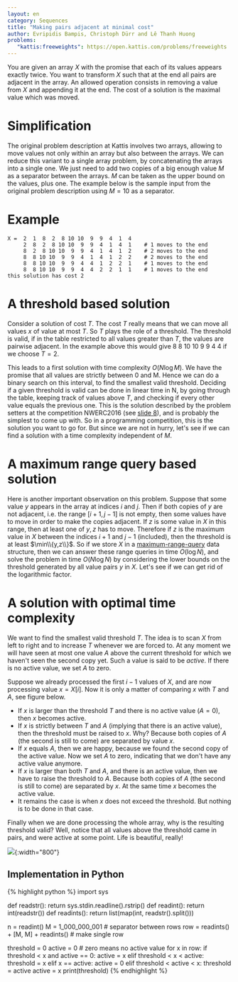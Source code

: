 ```yaml
---
layout: en
category: Sequences 
title: "Making pairs adjacent at minimal cost"
author: Evripidis Bampis, Christoph Dürr and Lê Thanh Huong
problems:
   "kattis:freeweights": https://open.kattis.com/problems/freeweights
---
```


You are given an array $X$ with the promise that each of its values appears exactly twice. You want to transform $X$ such that at the end all pairs are adjacent in the array. An allowed operation consists in removing a value from $X$ and appending it at the end.  The cost of a solution is the maximal value which was moved.

# Simplification

The original problem description at Kattis involves two arrays, allowing to move values not only within an array but also between the arrays. We can reduce this variant to a single array problem, by concatenating the arrays into a single one. We just need to add two copies of a big enough value $M$ as a separator between the arrays. $M$ can be taken as the upper bound on the values, plus one.  The example below is the sample input from the original problem description using $M=10$ as a separator.

# Example

    X =  2  1  8  2  8 10 10  9  9  4  1  4
         2  8  2  8 10 10  9  9  4  1  4  1    # 1 moves to the end
         8  2  8 10 10  9  9  4  1  4  1  2    # 2 moves to the end
         8  8 10 10  9  9  4  1  4  1  2  2    # 2 moves to the end
         8  8 10 10  9  9  4  4  1  2  2  1    # 1 moves to the end
         8  8 10 10  9  9  4  4  2  2  1  1    # 1 moves to the end
    this solution has cost 2

# A threshold based solution

Consider a solution of cost $T$. The cost $T$ really means that we can move all values $x$ of value at most $T$.  So $T$ plays the role of a threshold.  The threshold is valid, if in the table restricted to all values greater than $T$, the values are pairwise adjacent. In the example above this would give 8 8 10 10 9 9 4 4 if we choose $T=2$.

This leads to a first solution with time complexity $O(N \log M)$.  We have the promise that all values are strictly between 0 and M. Hence we can do a binary search on this interval, to find the smallest valid threshold. Deciding if a given threshold is valid can be done in linear time in N, by going through the table, keeping track of values above $T$, and checking if every other value equals the previous one. This is the solution described by the problem setters at the competition NWERC2016 (see [slide 8](https://people.bath.ac.uk/masjhd/2016.NWERC/nwerc2016slides.pdf)), and is probably the simplest to come up with. So in a programming competition, this is the solution you want to go for. But since we are not in hurry, let's see if we can find a solution with a time complexity independent of $M$.

# A maximum range query based solution

Here is another important observation on this problem. Suppose that some value $y$ appears in the array at indices $i$ and $j$. Then if both copies of $y$ are not adjacent, i.e. the range $[i+1,j-1]$ is not empty, then some values have to move in order to make the copies adjacent. If $z$ is some value in $X$ in this range, then at least one of $y,z$ has to move. Therefore if $z$ is the maximum value in $X$ between the indices $i+1$ and $j-1$ (included), then the threshold is at least $\min\\{y,z\\}$.  So if we store $X$ in a [maximum-range-query](https://www.geeksforgeeks.org/range-minimum-query-for-static-array/) data structure, then we can answer these range queries in time $O(\log N)$, and solve the problem in time $O(N\log N)$ by considering the lower bounds on the threshold generated by all value pairs $y$ in $X$.  Let's see if we can get rid of the logarithmic factor.

# A solution with optimal time complexity

We want to find the smallest valid threshold $T$. The idea is to scan $X$ from left to right and to increase $T$ whenever we are forced to.  At any moment we will have seen at most one value $A$ above the current threshold for which we haven't seen the second copy yet.  Such a value is said to be *active*. If there is no active value, we set $A$ to zero.

Suppose we already processed the first $i-1$ values of $X$, and are now processing value $x=X[i]$.   Now it is only a matter of comparing $x$ with $T$ and $A$, see figure below.

- If $x$ is larger than the threshold $T$ and there is no active value ($A=0$), then $x$ becomes active.
- If $x$ is strictly between $T$ and $A$ (implying that there is an active value), then the threshold must be raised to $x$. Why? Because both copies of $A$ (the second is still to come) are separated by value $x$.
- If $x$ equals $A$, then we are happy, because we found the second copy of the active value.  Now we set $A$ to zero, indicating that we don't have any active value anymore. 
- If $x$ is larger than both $T$ and $A$, and there is an active value, then we have to raise the threshold to $A$. Because both copies of $A$ (the second is still to come) are separated by $x$. At the same time $x$ becomes the active value.
- It remains the case is when $x$ does not exceed the threshold. But nothing is to be done in that case.

Finally when we are done processing the whole array, why is the resulting threshold valid? Well, notice that all values above the threshold came in pairs, and were active at some point. Life is beautiful, really!

![]({{site.images}}free-weights.png){:width="800"}

## Implementation in Python

{% highlight python %}
import sys

def readstr():   return sys.stdin.readline().rstrip()
def readint():   return int(readstr())
def readints():  return list(map(int, readstr().split()))

n = readint()
M = 1_000_000_001                       # separator between rows
row = readints() + [M, M] + readints()  # make single row

threshold = 0
active = 0              # zero means no active value
for x in row:
    if threshold < x and active == 0:
        active = x
    elif threshold < x < active:           
        threshold = x
    elif x == active:
        active = 0
    elif threshold < active < x:
        threshold = active
        active = x
print(threshold)
{% endhighlight %}


